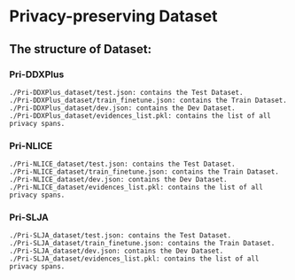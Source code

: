 # Privacy-preserving Dataset

## The structure of Dataset:

### Pri-DDXPlus
```text
./Pri-DDXPlus_dataset/test.json: contains the Test Dataset.
./Pri-DDXPlus_dataset/train_finetune.json: contains the Train Dataset.
./Pri-DDXPlus_dataset/dev.json: contains the Dev Dataset.
./Pri-DDXPlus_dataset/evidences_list.pkl: contains the list of all privacy spans.
```


### Pri-NLICE
```text
./Pri-NLICE_dataset/test.json: contains the Test Dataset.
./Pri-NLICE_dataset/train_finetune.json: contains the Train Dataset.
./Pri-NLICE_dataset/dev.json: contains the Dev Dataset.
./Pri-NLICE_dataset/evidences_list.pkl: contains the list of all privacy spans.
```

### Pri-SLJA
```text
./Pri-SLJA_dataset/test.json: contains the Test Dataset.
./Pri-SLJA_dataset/train_finetune.json: contains the Train Dataset.
./Pri-SLJA_dataset/dev.json: contains the Dev Dataset.
./Pri-SLJA_dataset/evidences_list.pkl: contains the list of all privacy spans.
```


